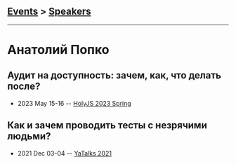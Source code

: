 ## [Events](../README.md) > [Speakers](../speakers.md)
---

# Анатолий Попко

## Аудит на доступность: зачем, как, что делать после?
- 2023 May 15-16 -- [HolyJS 2023 Spring](https://www.youtube.com/watch?v=9OnyHiRjayM)    
## Как и зачем проводить тесты с незрячими людьми?
- 2021 Dec 03-04 -- [YaTalks 2021](https://youtu.be/0LqfcuBTpYw)    
